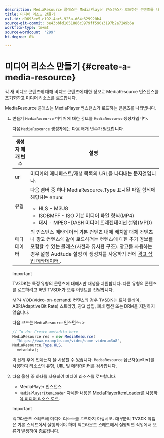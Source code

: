 ```yaml
---
description: MediaResource 클래스는 MediaPlayer 인스턴스가 로드하는 콘텐츠를 나타냅니다.
title: 미디어 리소스 만들기
exl-id: d9693ee5-c192-4ac5-925a-d64e629920b4
source-git-commit: be43bbbd1051886c8979ff590a3197b2a7249b6a
workflow-type: tm+mt
source-wordcount: '299'
ht-degree: 0%

---
```


# 미디어 리소스 만들기 {#create-a-media-resource}

각 새 비디오 콘텐츠에 대해 비디오 콘텐츠에 대한 정보로 MediaResource 인스턴스를 초기화하고 미디어 리소스를 로드합니다.

MediaResource 클래스는 MediaPlayer 인스턴스가 로드하는 콘텐츠를 나타냅니다.

1. 만들기 `MediaResource` 미디어에 대한 정보를 `MediaResource` 생성자입니다.

   다음 `MediaResource` 생성자에는 다음 매개 변수가 필요합니다.

   <table id="table_22886D6770FB45E99D35D0B90E6CC302"> 
   <thead> 
   <tr> 
      <th colname="col1" class="entry"> 생성자 매개 변수 </th> 
      <th colname="col2" class="entry"> 설명 </th> 
   </tr> 
   </thead>
   <tbody> 
   <tr> 
      <td colname="col1"> <span class="codeph"> url </span> </td> 
      <td colname="col2"> 미디어의 매니페스트/재생 목록의 URL을 나타내는 문자열입니다. </td> 
   </tr> 
   <tr> 
      <td colname="col1"> <span class="codeph"> 유형 </span> </td> 
      <td colname="col2"> 다음 멤버 중 하나 <span class="codeph"> MediaResource.Type </span> 표시된 파일 형식에 해당하는 enum: 
      <ul id="ul_C286ED3C31364B858A1C9AF3356E9282"> 
      <li id="li_25B24EF76D8849DE8764539F25E435FA"> <span class="codeph"> HLS </span> - M3U8 </li> 
      <li id="li_1344A41B434D49229E392F1AAF9ECA81"> <span class="codeph"> ISOBMFF </span> - ISO 기본 미디어 파일 형식(MP4) </li> 
      <li id="li_92392073B7334916B06B16570C51AC91"> <span class="codeph"> 대시 </span> - MPEG-DASH 미디어 프레젠테이션 설명(MPD) </li> 
      </ul> </td> 
   </tr> 
   <tr> 
      <td colname="col1"> <span class="codeph"> 메타데이터 </span> </td> 
      <td colname="col2"> 의 인스턴스 <span class="codeph"> 메타데이터 </span> 기본 컨텐츠 내에 배치할 대체 컨텐츠나 광고 컨텐츠와 같이 로드하려는 컨텐츠에 대한 추가 정보를 포함할 수 있는 클래스(사전과 유사한 구조). 광고를 사용하는 경우 설정 <span class="codeph"> Auditude 설정 </span> 이 생성자를 사용하기 전에 <a href="/help/programming/tvsdk-3x-android-prog/android-3x-advertising/ad-insertion/ad-insertion-metadata/android-3x-ad-insertion-metadata.md"> 광고 삽입 메타데이터 </a>. </td> 
   </tr> 
   </tbody> 
   </table>

   >[!IMPORTANT]
   >
   >TVSDK는 특정 유형의 콘텐츠에 대해서만 재생을 지원합니다. 다른 유형의 콘텐츠를 로드하려고 하면 TVSDK가 오류 이벤트를 전달합니다.
   >
   >MP4 VOD(video-on-demand) 컨텐츠의 경우 TVSDK는 트릭 플레이, ABR(Adaptive Bit Rate) 스트리밍, 광고 삽입, 폐쇄 캡션 또는 DRM을 지원하지 않습니다.

   다음 코드는 `MediaResource` 인스턴스: >

   ```java
   // To do: Create metadata here 
   MediaResource res = new MediaResource( 
     "https://www.example.com/video/some-video.m3u8",  
   MediaResource.Type.HLS, 
     metadata); 
   ```

   이 단계 후에 언제든지 을 사용할 수 있습니다. `MediaResource` 접근자(getter)를 사용하여 리소스의 유형, URL 및 메타데이터를 검사합니다.

1. 다음 옵션 중 하나를 사용하여 미디어 리소스를 로드합니다.

   * MediaPlayer 인스턴스.
   * `MediaPlayerItemLoader` 자세한 내용은 [MediaPlayerItemLoader를 사용하여 미디어 리소스 로드](../../../tvsdk-3x-android-prog/android-3x-content-playback-options-android2/mediaplayer-initialize-for-video/android-3x-media-resource-mediaplayeritemloader.md).

   >[!IMPORTANT]
   >
   >백그라운드 스레드에 미디어 리소스를 로드하지 마십시오. 대부분의 TVSDK 작업은 기본 스레드에서 실행되어야 하며 백그라운드 스레드에서 실행되면 작업에서 오류가 발생하여 종료됩니다.
